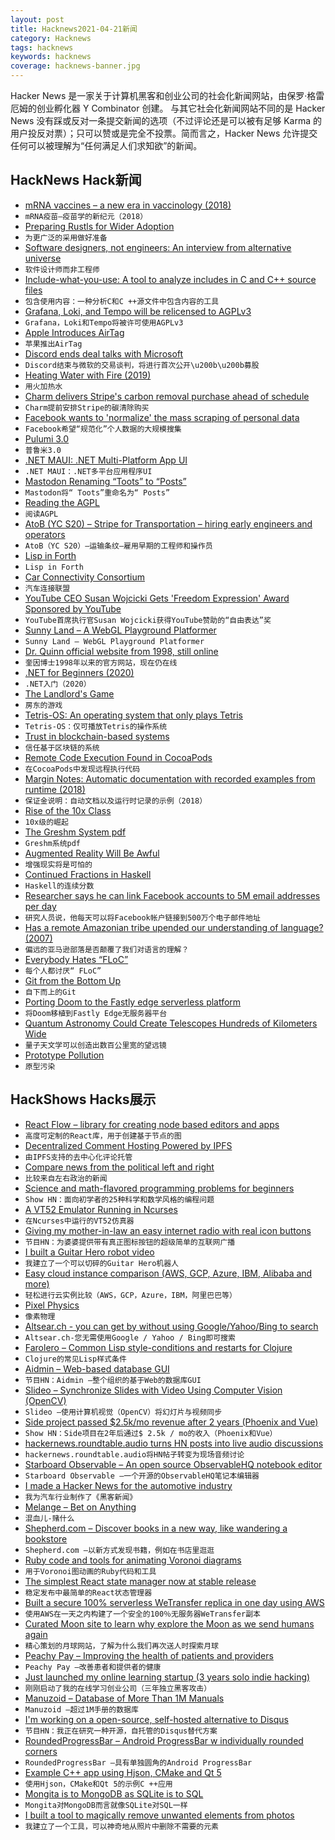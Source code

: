 ```yaml
---
layout: post
title: Hacknews2021-04-21新闻
category: Hacknews
tags: hacknews
keywords: hacknews
coverage: hacknews-banner.jpg
---
```


Hacker News 是一家关于计算机黑客和创业公司的社会化新闻网站，由保罗·格雷厄姆的创业孵化器 Y Combinator 创建。
与其它社会化新闻网站不同的是 Hacker News 没有踩或反对一条提交新闻的选项（不过评论还是可以被有足够 Karma 的用户投反对票）；只可以赞或是完全不投票。简而言之，Hacker News 允许提交任何可以被理解为“任何满足人们求知欲”的新闻。

## HackNews Hack新闻


- [mRNA vaccines – a new era in vaccinology (2018)](https://www.nature.com/articles/nrd.2017.243)
- `mRNA疫苗–疫苗学的新纪元（2018）`
- [Preparing Rustls for Wider Adoption](https://www.abetterinternet.org/post/preparing-rustls-for-wider-adoption/)
- `为更广泛的采用做好准备`
- [Software designers, not engineers: An interview from alternative universe](http://tomasp.net/blog/2021/software-designers/)
- `软件设计师而非工程师`
- [Include-what-you-use: A tool to analyze includes in C and C++ source files](https://include-what-you-use.org/)
- `包含使用内容：一种分析C和C ++源文件中包含内容的工具`
- [Grafana, Loki, and Tempo will be relicensed to AGPLv3](https://grafana.com/blog/2021/04/20/grafana-loki-tempo-relicensing-to-agplv3/)
- `Grafana，Loki和Tempo将被许可使用AGPLv3`
- [Apple Introduces AirTag](https://www.apple.com/newsroom/2021/04/apple-introduces-airtag/)
- `苹果推出AirTag`
- [Discord ends deal talks with Microsoft](https://www.wsj.com/articles/discord-ends-deal-talks-with-microsoft-11618938806)
- `Discord结束与微软的交易谈判，将进行首次公开\u200b\u200b募股`
- [Heating Water with Fire (2019)](https://www.homewoodstoves.co.nz/resources/heating-water-with-fire/)
- `用火加热水`
- [Charm delivers Stripe's carbon removal purchase ahead of schedule](https://charmindustrial.com/blog/2021/4/19/charm-announces-ahead-of-schedule-delivery-of-stripes-carbon-removal-purchase)
- `Charm提前安排Stripe的碳清除购买`
- [Facebook wants to 'normalize' the mass scraping of personal data](https://www.vice.com/en/article/7kvp7y/facebook-normalize-mass-scraping-personal-data)
- `Facebook希望“规范化”个人数据的大规模搜集`
- [Pulumi 3.0](https://www.pulumi.com/blog/pulumi-3-0/)
- `普鲁米3.0`
- [.NET MAUI: .NET Multi-Platform App UI](https://github.com/dotnet/maui)
- `.NET MAUI：.NET多平台应用程序UI`
- [Mastodon Renaming “Toots” to “Posts”](https://github.com/tootsuite/mastodon/pull/16080)
- `Mastodon将“ Toots”重命名为“ Posts”`
- [Reading the AGPL](https://writing.kemitchell.com/2021/01/24/Reading-AGPL.html)
- `阅读AGPL`
- [AtoB (YC S20) – Stripe for Transportation – hiring early engineers and operators](https://atob.co/careers)
- `AtoB（YC S20）–运输条纹–雇用早期的工程师和操作员`
- [Lisp in Forth](https://github.com/schani/forthlisp)
- `Lisp in Forth`
- [Car Connectivity Consortium](https://carconnectivity.org/)
- `汽车连接联盟`
- [YouTube CEO Susan Wojcicki Gets 'Freedom Expression' Award Sponsored by YouTube](https://www.newsweek.com/youtube-ceo-susan-wojcicki-gets-freedom-expression-award-sponsored-youtube-1585147)
- `YouTube首席执行官Susan Wojcicki获得YouTube赞助的“自由表达”奖`
- [Sunny Land – A WebGL Playground Platformer](https://github.com/passiomatic/sunny-land)
- `Sunny Land – WebGL Playground Platformer`
- [Dr. Quinn official website from 1998, still online](https://www.drquinnmd.com/)
- `奎因博士1998年以来的官方网站，现在仍在线`
- [.NET for Beginners (2020)](https://dusted.codes/dotnet-for-beginners)
- `.NET入门（2020）`
- [The Landlord's Game](https://en.wikipedia.org/wiki/The_Landlord%27s_Game)
- `房东的游戏`
- [Tetris-OS: An operating system that only plays Tetris](https://github.com/jdah/tetris-os)
- `Tetris-OS：仅可播放Tetris的操作系统`
- [Trust in blockchain-based systems](https://policyreview.info/glossary/trust-blockchain)
- `信任基于区块链的系统`
- [Remote Code Execution Found in CocoaPods](https://justi.cz/security/2021/04/20/cocoapods-rce.html)
- `在CocoaPods中发现远程执行代码`
- [Margin Notes: Automatic documentation with recorded examples from runtime (2018)](https://www.geoffreylitt.com/margin-notes/)
- `保证金说明：自动文档以及运行时记录的示例（2018）`
- [Rise of the 10x Class](https://www.drorpoleg.com/rise-of-the-10x-class/)
- `10x级的崛起`
- [The Greshm System pdf](https://www.greshm.org/files/greshm.pdf)
- `Greshm系统pdf`
- [Augmented Reality Will Be Awful](https://www.danielsisson.com/articles/augmented-reality-will-be-awful)
- `增强现实将是可怕的`
- [Continued Fractions in Haskell](https://cdsmithus.medium.com/continued-fractions-haskell-equational-reasoning-property-testing-and-rewrite-rules-in-action-77a16d750e3f)
- `Haskell的连续分数`
- [Researcher says he can link Facebook accounts to 5M email addresses per day](https://arstechnica.com/gadgets/2021/04/tool-links-email-addresses-to-facebook-accounts-at-scale/)
- `研究人员说，他每天可以将Facebook帐户链接到500万个电子邮件地址`
- [Has a remote Amazonian tribe upended our understanding of language? (2007)](https://www.newyorker.com/magazine/2007/04/16/the-interpreter-2)
- `偏远的亚马逊部落是否颠覆了我们对语言的理解？ `
- [Everybody Hates “FLoC”](https://arstechnica.com/gadgets/2021/04/everybody-hates-floc-googles-tracking-plan-for-chrome-ads/)
- `每个人都讨厌“ FLoC”`
- [Git from the Bottom Up](https://jwiegley.github.io/git-from-the-bottom-up/)
- `自下而上的Git`
- [Porting Doom to the Fastly edge serverless platform](https://www.fastly.com/blog/compute-edge-porting-the-iconic-video-game-doom)
- `将Doom移植到Fastly Edge无服务器平台`
- [Quantum Astronomy Could Create Telescopes Hundreds of Kilometers Wide](https://www.scientificamerican.com/article/quantum-astronomy-could-create-telescopes-hundreds-of-kilometers-wide/)
- `量子天文学可以创造出数百公里宽的望远镜`
- [Prototype Pollution](https://portswigger.net/daily-swig/prototype-pollution-the-dangerous-and-underrated-vulnerability-impacting-javascript-applications)
- `原型污染`


## HackShows Hacks展示

- [ React Flow – library for creating node based editors and apps](https://github.com/wbkd/react-flow)
- `高度可定制的React库，用于创建基于节点的图`
- [ Decentralized Comment Hosting Powered by IPFS](https://komento.host)
- `由IPFS支持的去中心化评论托管`
- [ Compare news from the political left and right](https://their.news)
- `比较来自左右政治的新闻`
- [ Science and math-flavored programming problems for beginners](https://projectlovelace.net/problems/)
- `Show HN：面向初学者的25种科学和数学风格的编程问题`
- [ A VT52 Emulator Running in Ncurses](https://github.com/TurkeyMcMac/vt52ish)
- `在Ncurses中运行的VT52仿真器`
- [ Giving my mother-in-law an easy internet radio with real icon buttons](http://bef.no/radio/)
- `节目HN：为婆婆提供带有真正图标按钮的超级简单的互联网广播`
- [ I built a Guitar Hero robot video](https://www.youtube.com/watch?v=htk6eXxpSNA)
- `我建立了一个可以切碎的Guitar Hero机器人`
- [ Easy cloud instance comparison (AWS, GCP, Azure, IBM, Alibaba and more)](https://cloudoptimizer.io)
- `轻松进行云实例比较（AWS，GCP，Azure，IBM，阿里巴巴等）`
- [ Pixel Physics](https://victorribeiro.com/pixelPhysics/)
- `像素物理`
- [ Altsear.ch - you can get by without using Google/Yahoo/Bing to search](https://altsear.ch/)
- `Altsear.ch-您无需使用Google / Yahoo / Bing即可搜索`
- [ Farolero – Common Lisp style-conditions and restarts for Clojure](https://github.com/IGJoshua/farolero)
- `Clojure的常见Lisp样式条件`
- [ Aidmin – Web-based database GUI](https://aidmin.io)
- `节目HN：Aidmin –整个组织的基于Web的数据库GUI`
- [ Slideo – Synchronize Slides with Video Using Computer Vision (OpenCV)](https://github.com/hediet/slideo/blob/master/README.md)
- `Slideo –使用计算机视觉（OpenCV）将幻灯片与视频同步`
- [ Side project passed $2.5k/mo revenue after 2 years (Phoenix and Vue)](item?id=26855726)
- `Show HN：Side项目在2年后通过$ 2.5k / mo的收入（Phoenix和Vue）`
- [ hackernews.roundtable.audio turns HN posts into live audio discussions](https://hackernews.roundtable.audio/)
- `hackernews.roundtable.audio将HN帖子转变为现场音频讨论`
- [ Starboard Observable – An open source ObservableHQ notebook editor](https://starboard.gg/gz/open-source-observablehq-nfwK2VA)
- `Starboard Observable –一个开源的ObservableHQ笔记本编辑器`
- [ I made a Hacker News for the automotive industry](https://autonews.io)
- `我为汽车行业制作了《黑客新闻》`
- [ Melange – Bet on Anything](https://www.melange.io/)
- `混血儿-赌什么`
- [ Shepherd.com – Discover books in a new way, like wandering a bookstore](https://shepherd.com/)
- `Shepherd.com –以新方式发现书籍，例如在书店里逛逛`
- [ Ruby code and tools for animating Voronoi diagrams](https://github.com/mike-bourgeous/mb-geometry)
- `用于Voronoi图动画的Ruby代码和工具`
- [ The simplest React state manager now at stable release](https://simpler-state.js.org)
- `稳定发布中最简单的React状态管理器`
- [ Built a secure 100% serverless WeTransfer replica in one day using AWS](https://zansfer.io)
- `使用AWS在一天之内构建了一个安全的100％无服务器WeTransfer副本`
- [ Curated Moon site to learn why explore the Moon as we send humans again](https://ourmoon.jatan.space/)
- `精心策划的月球网站，了解为什么我们再次送人时探索月球`
- [ Peachy Pay – Improving the health of patients and providers](http://www.peachypay.com)
- `Peachy Pay –改善患者和提供者的健康`
- [ Just launched my online learning startup (3 years solo indie hacking)](item?id=26873525)
- `刚刚启动了我的在线学习创业公司（三年独立黑客攻击）`
- [ Manuzoid – Database of More Than 1M Manuals](https://manuzoid.com/)
- `Manuzoid –超过1M手册的数据库`
- [ I'm working on a open-source, self-hosted alternative to Disqus](https://cusdis.com)
- `节目HN：我正在研究一种开源，自托管的Disqus替代方案`
- [ RoundedProgressBar – Android ProgressBar w individually rounded corners](https://github.com/MackHartley/RoundedProgressBar)
- `RoundedProgressBar –具有单独圆角的Android ProgressBar`
- [ Example C++ app using Hjson, CMake and Qt 5](https://github.com/hjson/hjson-cpp-example)
- `使用Hjson，CMake和Qt 5的示例C ++应用`
- [ Mongita is to MongoDB as SQLite is to SQL](https://github.com/scottrogowski/mongita)
- `Mongita对MongoDB而言就像SQLite对SQL一样`
- [ I built a tool to magically remove unwanted elements from photos](https://www.cutout.pro/imageRetouch.html)
- `我建立了一个工具，可以神奇地从照片中删除不需要的元素`

